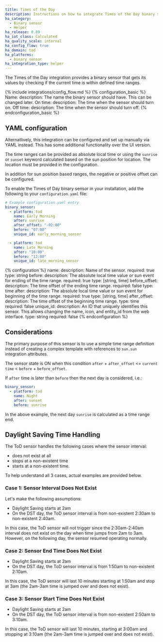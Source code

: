 ```yaml
---
title: Times of the Day
description: Instructions on how to integrate Times of the Day binary sensors within Home Assistant.
ha_category:
  - Binary sensor
  - Helper
ha_release: 0.89
ha_iot_class: Calculated
ha_quality_scale: internal
ha_config_flow: true
ha_domain: tod
ha_platforms:
  - binary_sensor
ha_integration_type: helper
---
```


The Times of the Day integration provides a binary sensor that gets its values by checking if the current time is within defined time ranges.

{% include integrations/config_flow.md %}
{% configuration_basic %}
Name:
  description: The name the binary sensor should have. This can be changed later.
On time:
  description: The time when the sensor should turn on.
Off time:
  description: The time when the sensor should turn off.
{% endconfiguration_basic %}

## YAML configuration

Alternatlively, this integration can be configured and set up manually via YAML instead. This has some additional functionality over the UI version.

The time ranges can be provided as absolute local time or using the `sunrise` or `sunset` keyword calculated based on the sun position for location. The location must be provided in the configuration.

In addition for sun position based ranges, the negative or positive offset can be configured.

To enable the Times of Day binary sensor in your installation, add the
following to your `configuration.yaml` file:

```yaml
# Example configuration.yaml entry
binary_sensor:
  - platform: tod
    name: Early Morning
    after: sunrise
    after_offset: "-02:00"
    before: "07:00"
    unique_id: early_morning_sensor

  - platform: tod
    name: Late Morning
    after: "10:00"
    before: "12:00"
    unique_id: late_morning_sensor
```

{% configuration %}
name:
  description: Name of the sensor.
  required: true
  type: string
before:
  description: The absolute local time value or sun event for ending of the time range.
  required: true
  type: [string, time]
before_offset:
  description: The time offset of the ending time range.
  required: false
  type: time
after:
  description: The absolute local time value or sun event for beginning of the time range.
  required: true
  type: [string, time]
after_offset:
  description: The time offset of the beginning time range.
  type: time
  required: false
unique_id:
  description: An ID that uniquely identifies this sensor. This allows changing the name, icon, and entity_id from the web interface.
  type: string
  required: false
{% endconfiguration %}

## Considerations

The primary purpose of this sensor is to use a simple time range definition instead of creating a complex template with references to `sun.sun` integration attributes.

The sensor state is ON when this condition `after` + `after_offset` <= `current time` < `before` + `before_offset`.

If `after` time is later than `before` then the next day is considered, i.e.:

```yaml
binary_sensor:
  - platform: tod
    name: Night
    after: sunset
    before: sunrise
```

In the above example, the next day `sunrise` is calculated as a time range end.

## Daylight Saving Time Handling

The ToD sensor handles the following cases where the sensor interval:
- does not exist at all
- stops at a non-existent time
- starts at a non-existent time.

To help understand all 3 cases, actual examples are provided below.

### Case 1: Sensor Interval Does Not Exist

Let's make the following assumptions:
- Daylight Saving starts at 2am
- On the DST day, the ToD sensor interval is from non-existent 2:30am to non-existent 2:40am.

In this case, the ToD sensor will not trigger since the 2:30am-2:40am interval does not exist on the day when time jumps from 2am to 3am. However, on the following day, the sensor resumed operating normally.

### Case 2: Sensor End Time Does Not Exist

- Daylight Saving starts at 2am
- On the DST day, the ToD sensor interval is from 1:50am to non-existent 2:10am.

In this case, the ToD sensor will last 10 minutes starting at 1:50am and stop at 3am (the 2am-3am time is jumped over and does not exist).

### Case 3: Sensor Start Time Does Not Exist

- Daylight Saving starts at 2am
- On the DST day, the ToD sensor interval is from non-existent 2:50am to 3:10am.

In this case, the ToD sensor will last 10 minutes, starting at 3:00am and stopping at 3:10am (the 2am-3am time is jumped over and does not exist).
